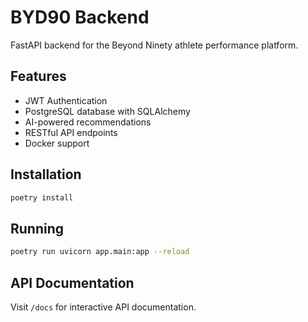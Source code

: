 # BYD90 Backend

FastAPI backend for the Beyond Ninety athlete performance platform.

## Features

- JWT Authentication
- PostgreSQL database with SQLAlchemy
- AI-powered recommendations
- RESTful API endpoints
- Docker support

## Installation

```bash
poetry install
```

## Running

```bash
poetry run uvicorn app.main:app --reload
```

## API Documentation

Visit `/docs` for interactive API documentation.
